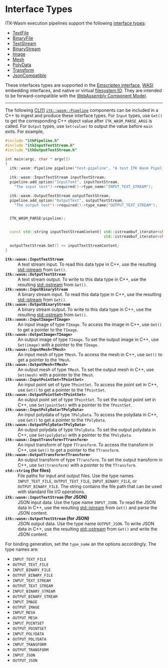 # Interface Types

ITK-Wasm execution pipelines support the following [interface types](https://github.com/InsightSoftwareConsortium/ITK-Wasm/tree/main/src/core/InterfaceTypes.ts):

- [TextFile](../typescript/interface_types/TextFile)
- [BinaryFile](../typescript/interface_types/BinaryFile)
- [TextStream](../typescript/interface_types/TextStream)
- [BinaryStream](../typescript/interface_types/BinaryStream)
- [Image](../typescript/interface_types/Image)
- [Mesh](../typescript/interface_types/Mesh)
- [PolyData](../typescript/interface_types/PolyData)
- [Transform](../typescript/interface_types/Transform)
- [JsonCompatible](../typescript/interface_types/JsonCompatible)

These interfaces types are supported in the [Emscripten interface](../typescript/browser_pipelines), [WASI](https://wasi.dev/) embedding interfaces, and native or virtual [filesystem IO](../introduction/file_formats/index). They are intended to be forward-compatible with the [WebAssembly Component Model](https://github.com/WebAssembly/component-model).

---

The following [CLI11](https://github.com/CLIUtils/CLI11) [`itk::wasm::Pipeline`](https://github.com/InsightSoftwareConsortium/ITK-Wasm/tree/main/include/itkPipeline.h) components can be included in a C++ to ingest and produce these interface types. For `Input` types, use `Get()` to get the corresponding C++ object value after `ITK_WASM_PARSE_ARGS` is called. For `Output` types, use `Set(value)` to output the value before `main` exits. For example,

```cpp
#include "itkPipeline.h"
#include "itkInputTextStream.h"
#include "itkOutputTextStream.h"

int main(argc, char * argv[])
{
  itk::wasm::Pipeline pipeline("test-pipeline", "A test ITK Wasm Pipeline", argc, argv);

  itk::wasm::InputTextStream inputTextStream;
  pipeline.add_option("InputText", inputTextStream,
    "The input text")->required()->type_name("INPUT_TEXT_STREAM");

  itk::wasm::OutputTextStream outputTextStream;
  pipeline.add_option("OutputText", outputTextStream,
    "The output text")->required()->type_name("OUTPUT_TEXT_STREAM");


  ITK_WASM_PARSE(pipeline);


  const std::string inputTextStreamContent{ std::istreambuf_iterator<char>(inputTextStream.Get()),
                                            std::istreambuf_iterator<char>() };

  outputTextStream.Get() << inputTextStreamContent;
}
```

<dl>
  <dt><b><code>itk::wasm::InputTextStream</code></b><dt><dd>A text stream input. To read this data type in C++, use the resulting <a href="https://www.cplusplus.com/reference/istream/istream/">std::istream</a> from <code>Get()</code>.</dd>
  
  <dt><b><code>itk::wasm::OutputTextStream</code></b><dt><dd>A text stream output. To write to this data type in C++, use the resulting <a href="https://www.cplusplus.com/reference/ostream/ostream/">std::ostream</a> from <code>Get()</code>.</dd>
  
  <dt><b><code>itk::wasm::InputBinaryStream</code></b><dt><dd>A binary stream input. To read this data type in C++, use the resulting <a href="https://www.cplusplus.com/reference/istream/istream/">std::istream</a> from <code>Get()</code>.</dd>
  
  <dt><b><code>itk::wasm::OutputBinaryStream</code></b><dt><dd>A binary stream output. To write to this data type in C++, use the resulting <a href="https://www.cplusplus.com/reference/ostream/ostream/">std::ostream</a> from <code>Get()</code>.</dd>
  
  <dt><b><code>itk::wasm::InputImage&lt;TImage&gt;</code></b><dt><dd>An input image of type <code>TImage</code>. To access the image in C++, use <code>Get()</code> to get a pointer to the <code>TImage</code>.</dd>
  
  <dt><b><code>itk::wasm::OutputImage&lt;TImage&gt;</code></b><dt><dd>An output image of type <code>TImage</code>. To set the output image in C++, use <code>Set(image)</code> with a pointer to the <code>TImage</code>.</dd>
  
  <dt><b><code>itk::wasm::InputMesh&lt;TMesh&gt;</code></b><dt><dd>An input mesh of type <code>TMesh</code>. To access the mesh in C++, use <code>Get()</code> to get a pointer to the <code>TMesh</code>.</dd>
  
  <dt><b><code>itk::wasm::OutputMesh&lt;TMesh&gt;</code></b><dt><dd>An output mesh of type <code>TMesh</code>. To set the output mesh in C++, use <code>Set(mesh)</code> with a pointer to the <code>TMesh</code>.</dd>
  
  <dt><b><code>itk::wasm::InputPointSet&lt;TPointSet&gt;</code></b><dt><dd>An input point set of type <code>TPointSet</code>. To access the point set in C++, use <code>Get()</code> to get a pointer to the <code>TPointSet</code>.</dd>
  
  <dt><b><code>itk::wasm::OutputPointSet&lt;TPointSet&gt;</code></b><dt><dd>An output point set of type <code>TPointSet</code>. To set the output point set in C++, use <code>Set(pointSet)</code> with a pointer to the <code>TPointSet</code>.</dd>
  
  <dt><b><code>itk::wasm::InputPolyData&lt;TPolyData&gt;</code></b><dt><dd>An input polydata of type <code>TPolyData</code>. To access the polydata in C++, use <code>Get()</code> to get a pointer to the <code>TPolyData</code>.</dd>
  
  <dt><b><code>itk::wasm::OutputPolyData&lt;TPolyData&gt;</code></b><dt><dd>An output polydata of type <code>TPolyData</code>. To set the output polydata in C++, use <code>Set(polyData)</code> with a pointer to the <code>TPolyData</code>.</dd>
  
  <dt><b><code>itk::wasm::InputTransform&lt;TTransform&gt;</code></b><dt><dd>An input transform of type <code>TTransform</code>. To access the transform in C++, use <code>Get()</code> to get a pointer to the <code>TTransform</code>.</dd>
  
  <dt><b><code>itk::wasm::OutputTransform&lt;TTransform&gt;</code></b><dt><dd>An output transform of type <code>TTransform</code>. To set the output transform in C++, use <code>Set(transform)</code> with a pointer to the <code>TTransform</code>.</dd>
  
  <dt><b><code>std::string</code> (for files)</b><dt><dd>File paths for input and output files. Use the type names <code>INPUT_TEXT_FILE</code>, <code>OUTPUT_TEXT_FILE</code>, <code>INPUT_BINARY_FILE</code>, or <code>OUTPUT_BINARY_FILE</code>. The string contains the file path that can be used with standard file I/O operations.</dd>
  
  <dt><b><code>itk::wasm::InputTextStream</code> (for JSON)</b><dt><dd>JSON input data. Use the type name <code>INPUT_JSON</code>. To read the JSON data in C++, use the resulting <a href="https://www.cplusplus.com/reference/istream/istream/">std::istream</a> from <code>Get()</code> and parse the JSON content.</dd>
  
  <dt><b><code>itk::wasm::OutputTextStream</code> (for JSON)</b><dt><dd>JSON output data. Use the type name <code>OUTPUT_JSON</code>. To write JSON data in C++, use the resulting <a href="https://www.cplusplus.com/reference/ostream/ostream/">std::ostream</a> from <code>Get()</code> and write the JSON content.</dd>
</dl>

For binding generation, set the `type_name` an the options accordingly. The type names are:

- `INPUT_TEXT_FILE`
- `OUTPUT_TEXT_FILE`
- `INPUT_BINARY_FILE`
- `OUTPUT_BINARY_FILE`
- `INPUT_TEXT_STREAM`
- `OUTPUT_TEXT_STREAM`
- `INPUT_BINARY_STREAM`
- `OUTPUT_BINARY_STREAM`
- `INPUT_IMAGE`
- `OUTPUT_IMAGE`
- `INPUT_MESH`
- `OUTPUT_MESH`
- `INPUT_POINTSET`
- `OUTPUT_POINTSET`
- `INPUT_POLYDATA`
- `OUTPUT_POLYDATA`
- `INPUT_TRANSFORM`
- `OUTPUT_TRANSFORM`
- `INPUT_JSON`
- `OUTPUT_JSON`